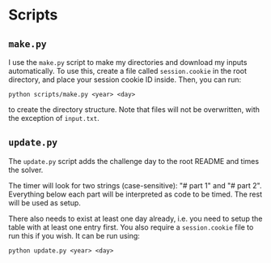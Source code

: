 # Scripts

## `make.py`

I use the `make.py` script to make my directories and download my inputs
automatically. To use this, create a file called `session.cookie` in the root directory, and place your session cookie ID inside. Then, you can run:

```shell
python scripts/make.py <year> <day>
```

to create the directory structure. Note that files will not be overwritten, with
the exception of `input.txt`.

## `update.py`

The `update.py` script adds the challenge day to the root README and times the
solver.

The timer will look for two strings (case-sensitive): "# part 1" and
"# part 2". Everything below each part will be interpreted as code to be timed.
The rest will be used as setup.

There also needs to exist at least one day already, i.e. you need to setup the
table with at least one entry first. You also require a `session.cookie` file to
run this if you wish. It can be run using:

```shell
python update.py <year> <day>
```
